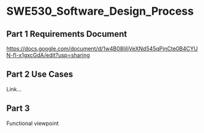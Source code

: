 # SWE530_Software_Design_Process

## Part 1 Requirements Document
https://docs.google.com/document/d/1w4B08IiIjVeXNd545qPjnCte0B4CYUN-fI-x1gxcGdA/edit?usp=sharing

## Part 2 Use Cases
Link...

## Part 3 
Functional viewpoint
